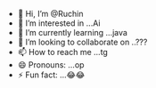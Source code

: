 - 👋 Hi, I’m @Ruchin
- 👀 I’m interested in ...Ai
- 🌱 I’m currently learning ...java
- 💞️ I’m looking to collaborate on ..???
- 📫 How to reach me ...tg
- 😄 Pronouns: ...op
- ⚡ Fun fact: ...😂😂

<!---
Ruchin06/Ruchin06 is a ✨ special ✨ repository because its `README.md` (this file) appears on your GitHub profile.
You can click the Preview link to take a look at your changes.
--->
